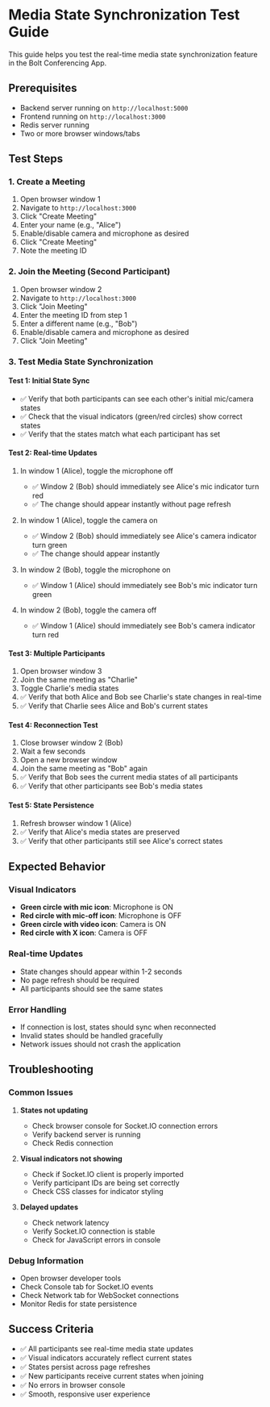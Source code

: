 # Media State Synchronization Test Guide

This guide helps you test the real-time media state synchronization feature in the Bolt Conferencing App.

## Prerequisites
- Backend server running on `http://localhost:5000`
- Frontend running on `http://localhost:3000`
- Redis server running
- Two or more browser windows/tabs

## Test Steps

### 1. Create a Meeting
1. Open browser window 1
2. Navigate to `http://localhost:3000`
3. Click "Create Meeting"
4. Enter your name (e.g., "Alice")
5. Enable/disable camera and microphone as desired
6. Click "Create Meeting"
7. Note the meeting ID

### 2. Join the Meeting (Second Participant)
1. Open browser window 2
2. Navigate to `http://localhost:3000`
3. Click "Join Meeting"
4. Enter the meeting ID from step 1
5. Enter a different name (e.g., "Bob")
6. Enable/disable camera and microphone as desired
7. Click "Join Meeting"

### 3. Test Media State Synchronization

#### Test 1: Initial State Sync
- ✅ Verify that both participants can see each other's initial mic/camera states
- ✅ Check that the visual indicators (green/red circles) show correct states
- ✅ Verify that the states match what each participant has set

#### Test 2: Real-time Updates
1. In window 1 (Alice), toggle the microphone off
   - ✅ Window 2 (Bob) should immediately see Alice's mic indicator turn red
   - ✅ The change should appear instantly without page refresh

2. In window 1 (Alice), toggle the camera on
   - ✅ Window 2 (Bob) should immediately see Alice's camera indicator turn green
   - ✅ The change should appear instantly

3. In window 2 (Bob), toggle the microphone on
   - ✅ Window 1 (Alice) should immediately see Bob's mic indicator turn green

4. In window 2 (Bob), toggle the camera off
   - ✅ Window 1 (Alice) should immediately see Bob's camera indicator turn red

#### Test 3: Multiple Participants
1. Open browser window 3
2. Join the same meeting as "Charlie"
3. Toggle Charlie's media states
4. ✅ Verify that both Alice and Bob see Charlie's state changes in real-time
5. ✅ Verify that Charlie sees Alice and Bob's current states

#### Test 4: Reconnection Test
1. Close browser window 2 (Bob)
2. Wait a few seconds
3. Open a new browser window
4. Join the same meeting as "Bob" again
5. ✅ Verify that Bob sees the current media states of all participants
6. ✅ Verify that other participants see Bob's media states

#### Test 5: State Persistence
1. Refresh browser window 1 (Alice)
2. ✅ Verify that Alice's media states are preserved
3. ✅ Verify that other participants still see Alice's correct states

## Expected Behavior

### Visual Indicators
- **Green circle with mic icon**: Microphone is ON
- **Red circle with mic-off icon**: Microphone is OFF
- **Green circle with video icon**: Camera is ON
- **Red circle with X icon**: Camera is OFF

### Real-time Updates
- State changes should appear within 1-2 seconds
- No page refresh should be required
- All participants should see the same states

### Error Handling
- If connection is lost, states should sync when reconnected
- Invalid states should be handled gracefully
- Network issues should not crash the application

## Troubleshooting

### Common Issues

1. **States not updating**
   - Check browser console for Socket.IO connection errors
   - Verify backend server is running
   - Check Redis connection

2. **Visual indicators not showing**
   - Check if Socket.IO client is properly imported
   - Verify participant IDs are being set correctly
   - Check CSS classes for indicator styling

3. **Delayed updates**
   - Check network latency
   - Verify Socket.IO connection is stable
   - Check for JavaScript errors in console

### Debug Information
- Open browser developer tools
- Check Console tab for Socket.IO events
- Check Network tab for WebSocket connections
- Monitor Redis for state persistence

## Success Criteria
- ✅ All participants see real-time media state updates
- ✅ Visual indicators accurately reflect current states
- ✅ States persist across page refreshes
- ✅ New participants receive current states when joining
- ✅ No errors in browser console
- ✅ Smooth, responsive user experience 